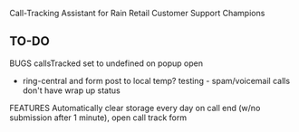 Call-Tracking Assistant for Rain Retail Customer Support Champions

## TO-DO
BUGS
callsTracked set to undefined on popup open
 - ring-central and form post to local temp? 
testing - spam/voicemail calls don't have wrap up status

FEATURES
Automatically clear storage every day
on call end (w/no submission after 1 minute), open call track form
